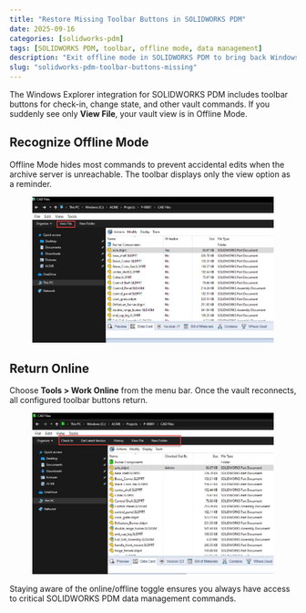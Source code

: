 ```yaml
---
title: "Restore Missing Toolbar Buttons in SOLIDWORKS PDM"
date: 2025-09-16
categories: [solidworks-pdm]
tags: [SOLIDWORKS PDM, toolbar, offline mode, data management]
description: "Exit offline mode in SOLIDWORKS PDM to bring back Windows Explorer toolbar shortcuts."
slug: "solidworks-pdm-toolbar-buttons-missing"
---
```


<p>The Windows Explorer integration for SOLIDWORKS PDM includes toolbar buttons for check-in, change state, and other vault commands. If you suddenly see only <strong>View File</strong>, your vault view is in Offline Mode.</p>

<h2>Recognize Offline Mode</h2>

<p>Offline Mode hides most commands to prevent accidental edits when the archive server is unreachable. The toolbar displays only the view option as a reminder.</p>

<figure>
  <img src="/assets/images/View-files.jpg" alt="SOLIDWORKS PDM toolbar showing only the View File button in offline mode" />
</figure>

<h2>Return Online</h2>

<p>Choose <strong>Tools &gt; Work Online</strong> from the menu bar. Once the vault reconnects, all configured toolbar buttons return.</p>

<figure>
  <img src="/assets/images/Toolbar-icons.jpg" alt="SOLIDWORKS PDM toolbar with standard command buttons visible" />
</figure>

<p>Staying aware of the online/offline toggle ensures you always have access to critical SOLIDWORKS PDM data management commands.</p>
